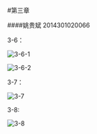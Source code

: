#第三章

####姚贵斌 2014301020066

3-6：

![3-6-1](http://p1.bpimg.com/578852/566b7f1e7da3cb9bs.jpg)

![3-6-2](http://p1.bpimg.com/578852/eeadbc370aad4864.jpg)

3-7：

![3-7](http://p1.bpimg.com/578852/afb8f825e830fbab.jpg)

3-8:

![3-8](http://p1.bpimg.com/578852/ae4fd3b4d3e21a24.jpg)
